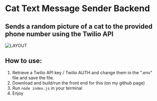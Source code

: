 # Cat Text Message Sender Backend
## Sends a random picture of a cat to the provided phone number using the **Twilio API**

![LAYOUT](https://file.coffee/u/d1zDoDBqqZl7a4qLWuUwp.jpg)

## How to use:
1. Retrieve a Twilio API key / Twilio AUTH and change them in the ".env" file and save the file.
2. Download and build/run the front end for this (on my github page)
3. Run ```node index.js``` in your terminal
4. Enjoy
